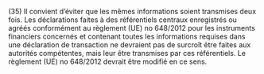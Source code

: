 (35) Il convient d’éviter que les mêmes informations soient transmises deux fois. Les déclarations faites à des référentiels centraux enregistrés ou agréés conformément au règlement (UE) no 648/2012 pour les instruments financiers concernés et contenant toutes les informations requises dans une déclaration de transaction ne devraient pas de surcroît être faites aux autorités compétentes, mais leur être transmises par ces référentiels. Le règlement (UE) no 648/2012 devrait être modifié en ce sens.